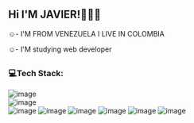 ## Hi I'M JAVIER!👋💢❌


☺️- I'M FROM VENEZUELA  I LIVE IN COLOMBIA 

☺️-  I'M  studying  web developer
##  


##
### 💻Tech Stack:



![image](https://user-images.githubusercontent.com/126806392/222619354-bc5516a4-04c4-4fcc-8318-98de76ddb1d8.png)        
![image](https://user-images.githubusercontent.com/126806392/222619368-b2251957-9b45-42a7-81cc-31a1cfb2fdea.png)       
![image](https://user-images.githubusercontent.com/126806392/222621179-670a2bea-6cc9-4d4f-9b0c-a3fed604d9c9.png)
![image](https://user-images.githubusercontent.com/126806392/222621256-634bcd35-758c-49b7-9dc0-e835c5c421fc.png)
![image](https://user-images.githubusercontent.com/126806392/222621434-b6f44a78-8f4a-4bdc-afc0-192096823f9e.png)
![image](https://user-images.githubusercontent.com/126806392/222621461-7089b665-1679-434b-af42-cc27b3fdbf81.png)
![image](https://user-images.githubusercontent.com/126806392/222621481-af5c13b3-cb18-488c-bad4-0aa0b5d9d69a.png)
![image](https://user-images.githubusercontent.com/126806392/222621514-feaf4627-763b-4c19-ab33-b8099223448e.png)

##
